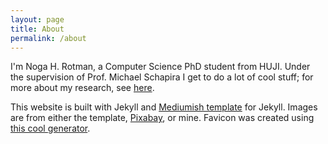 ```yaml
---
layout: page
title: About
permalink: /about
---
```


<div class="row justify-content-between">
<div class="col-md-8 pr-5">

<p>I'm Noga H. Rotman, a Computer Science PhD student from HUJI. Under the supervision of Prof. Michael Schapira I get to do a lot of cool stuff; for more about my research, see <a href="http://nogahrotman.com" target="_blank">here</a>.</p>
<p>This website is built with Jekyll and <a href="https://github.com/wowthemesnet/mediumish-theme-jekyll" target="_blank">Mediumish template</a> for Jekyll.
<!--Some images are from the template, others by <a href="https://pixabay.com/users/stocksnap-894430/?utm_source=link-attribution&amp;utm_medium=referral&amp;utm_campaign=image&amp;utm_content=924781" target="_blank">StockSnap</a> and <a href="https://pixabay.com/users/kropekk_pl-114936/?utm_source=link-attribution&amp;utm_medium=referral&amp;utm_campaign=image&amp;utm_content=283251" target="_blank">kropekk_pl</a> from <a href="https://pixabay.com/?utm_source=link-attribution&amp;utm_medium=referral&amp;utm_campaign=image&amp;utm_content=924781" target="_blank">Pixabay</a>.-->
Images are from either the template, <a href="https://pixabay.com" target="_blank">Pixabay</a>, or mine.
Favicon was created using <a href="https://favicon.io/favicon-generator/" target="_blank">this cool generator</a>.
 </p>
</div>
</div>
